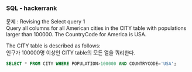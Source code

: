 ### SQL - hackerrank

문제 : Revising the Select query 1  
Query all columns for all American cities in the CITY table with populations larger than 100000. The CountryCode for America is USA.

The CITY table is described as follows:  
인구가 100000명 이상인 CITY table의 모든 열을 쿼리한다.

```sql
SELECT * FROM CITY WHERE POPULATION>100000 AND COUNTRYCODE='USA';
```
